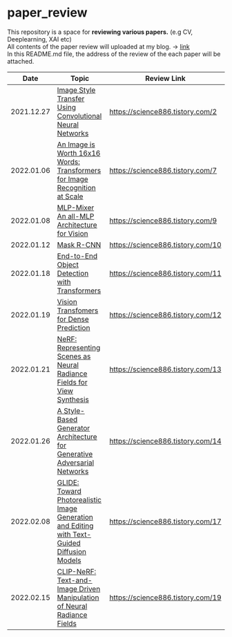 # paper_review
This repository is a space for **reviewing various papers.** (e.g CV, Deeplearning, XAI etc)
</br> All contents of the paper review will uploaded at my blog. -> [link](https://science886.tistory.com/category/Paper%20review)
</br> In this README.md file, the address of the review of the each paper will be attached. 


|Date|Topic|Review Link|
|------|---|---|
|2021.12.27|[Image Style Transfer Using Convolutional Neural Networks](https://openaccess.thecvf.com/content_cvpr_2016/html/Gatys_Image_Style_Transfer_CVPR_2016_paper.html)| https://science886.tistory.com/2 |
|2022.01.06|[An Image is Worth 16x16 Words: Transformers for Image Recognition at Scale](https://arxiv.org/abs/2010.11929)| https://science886.tistory.com/7 |
|2022.01.08|[MLP-Mixer An all-MLP Architecture for Vision](https://arxiv.org/abs/2105.01601)| https://science886.tistory.com/9 |
|2022.01.12|[Mask R-CNN](https://arxiv.org/abs/1703.06870)| https://science886.tistory.com/10|
|2022.01.18|[End-to-End Object Detection with Transformers](https://arxiv.org/abs/2005.12872)| https://science886.tistory.com/11|
|2022.01.19|[Vision Transfomers for Dense Prediction](https://arxiv.org/abs/2103.13413)| https://science886.tistory.com/12|
|2022.01.21|[NeRF: Representing Scenes as Neural Radiance Fields for View Synthesis](https://arxiv.org/abs/2003.08934)| https://science886.tistory.com/13|
|2022.01.26|[A Style-Based Generator Architecture for Generative Adversarial Networks](https://arxiv.org/abs/1812.04948)| https://science886.tistory.com/14|
|2022.02.08|[GLIDE: Toward Photorealistic Image Generation and Editing with Text-Guided Diffusion Models](https://arxiv.org/abs/2112.10741)| https://science886.tistory.com/17|
|2022.02.15|[CLIP-NeRF: Text-and-Image Driven Manipulation of Neural Radiance Fields](https://arxiv.org/abs/2112.05139)| https://science886.tistory.com/19|
